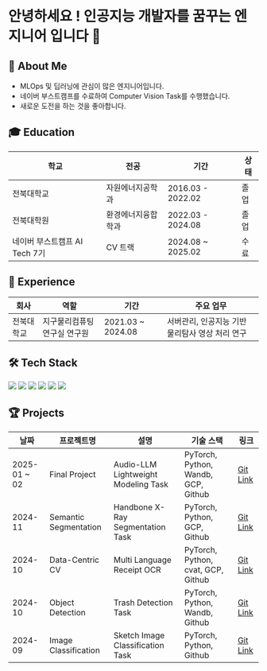 # 안녕하세요 ! 인공지능 개발자를 꿈꾸는 엔지니어 입니다 👋

## 🚀 About Me
- MLOps 및 딥러닝에 관심이 많은 엔지니어입니다.
- 네이버 부스트캠프를 수료하여 Computer Vision Task를 수행했습니다.
- 새로운 도전을 하는 것을 좋아합니다.

## 🎓 Education
| **학교** | **전공** | **기간** | **상태** |
|----------|----------|-----------|-----------|
| 전북대학교 | 자원에너지공학과 | 2016.03 - 2022.02 | 졸업 |
| 전북대학원 | 환경에너지융합학과 | 2022.03 - 2024.08 | 졸업 |
| 네이버 부스트캠프 AI Tech 7기 | CV 트랙 | 2024.08 ~ 2025.02 | 수료 |

## 💼 Experience
| **회사** | **역할** | **기간** | **주요 업무** |
|--------------|---------|----------|--------------|
| 전북대학교 | 지구물리컴퓨팅연구실 연구원 | 2021.03 ~ 2024.08 | 서버관리, 인공지능 기반 물리탐사 영상 처리 연구 |

## 🛠 Tech Stack
<img src="https://img.shields.io/badge/python-3776AB?style=for-the-badge&logo=python&logoColor=white">
<img src="https://img.shields.io/badge/pytorch-EE4C2C?style=for-the-badge&logo=pytorch&logoColor=white">
<img src="https://img.shields.io/badge/Docker-2496ED?style=for-the-badge&logo=Docker&logoColor=white">
<img src="https://img.shields.io/badge/FastAPI-009688?style=for-the-badge&logo=FastAPI&logoColor=white">
<img src="https://img.shields.io/badge/github-181717?style=for-the-badge&logo=github&logoColor=white">
<img src="https://img.shields.io/badge/git-F05032?style=for-the-badge&logo=git&logoColor=white">

## 🏆 Projects
| 날짜 | 프로젝트명 | 설명 | 기술 스택 | 링크 |
|------|------------|------|------------|------|
| 2025-01 ~ 02 | Final Project  | Audio-LLM Lightweight Modeling Task | PyTorch, Python, Wandb, GCP, Github | [Git Link](https://github.com/202250274/Audio-LLM-Lightweight-Project) |
| 2024-11 | Semantic Segmentation | Handbone X-Ray Segmentation Task | PyTorch, Python, GCP, Github | [Git Link](https://github.com/202250274/Handbone-Image-Semantic-Segmentation-Project) |
| 2024-10 | Data-Centric CV | Multi Language Receipt OCR | PyTorch, Python, cvat, GCP, Github | [Git Link](https://github.com/202250274/Multilingual-Receipt-OCR-Task) |
| 2024-10 | Object Detection | Trash Detection Task | PyTorch, Python, Wandb, Github | [Git Link](https://github.com/202250274/Object-Detection-Project) |
| 2024-09 | Image Classification | Sketch Image Classification Task | PyTorch, Python, Github | [Git Link](https://github.com/202250274/Sketch-Image-Classification-Project) |
